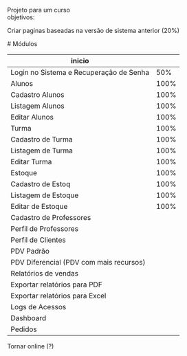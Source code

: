Projeto para um curso</br>
objetivos: 
<p>Criar paginas baseadas na versão de sistema anterior (20%)</p>
# Módulos

  | inicio                                                     |     |
| ---------------------------------------------------------- | --- |
| Login no Sistema e Recuperação de Senha                    | 50% |
|Alunos                                                      | 100% |
|   Cadastro Alunos                                          | 100% |
|   Listagem Alunos                                          | 100% |
|   Editar Alunos                                            | 100% |
|Turma                                                       | 100% |
|   Cadastro de Turma                                        | 100% |
|   Listagem de Turma                                        | 100% |
|   Editar Turma                                             | 100% |
|Estoque                                                     | 100% |
|   Cadastro de Estoq                                        | 100% |
|   Listagem de Estoque                                      | 100% |
|   Editar de Estoque                                        | 100% |
| Cadastro de Professores                                    |     |
| Perfil de Professores                                      |     |
| Perfil de Clientes                                         |     |
| PDV Padrão                                                 |     |
| PDV Diferencial (PDV com mais recursos)                    |     |
| Relatórios de vendas                                       |     |
| Exportar relatórios para PDF                               |     |
| Exportar relatórios para Excel                             |     |
| Logs de Acessos                                            |     |
| Dashboard                                                  |     |
| Pedidos                                                    |     |

<p>Tornar online (?)</p>
